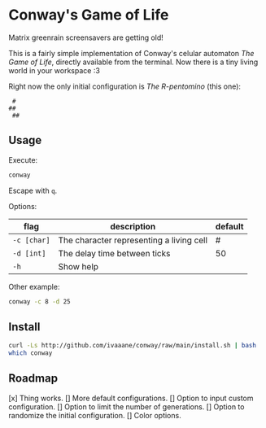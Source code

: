 # Conway's Game of Life

Matrix greenrain screensavers are getting old!

This is a fairly simple implementation of Conway's celular automaton *The Game of Life*, directly available from the terminal. Now there is a tiny living world in your workspace :3

Right now the only initial configuration is *The R-pentomino* (this one):

```
 #
##
 ##
```

## Usage

Execute:

```sh
conway
```

Escape with `q`.

Options:

| flag      | description                              | default |
|-----------|------------------------------------------|---------|
|`-c [char]`| The character representing a living cell | #       |
|`-d [int]` | The delay time between ticks             | 50      |
|`-h`       | Show help                                |         |

Other example:

```sh
conway -c 8 -d 25
```

## Install

```sh
curl -Ls http://github.com/ivaaane/conway/raw/main/install.sh | bash
which conway
```

## Roadmap

[x] Thing works.
[] More default configurations.
[] Option to input custom configuration.
[] Option to limit the number of generations.
[] Option to randomize the initial configuration.
[] Color options.
